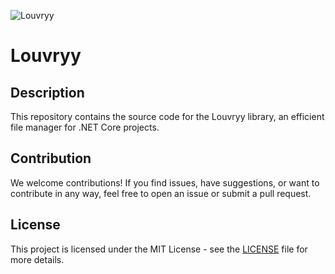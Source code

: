 ![Louvryy](https://i.imgur.com/6jYkFXF.png "Louvryy")

# Louvryy

## Description
This repository contains the source code for the Louvryy library, an efficient file manager for .NET Core projects.

## Contribution
We welcome contributions! If you find issues, have suggestions, or want to contribute in any way, feel free to open an issue or submit a pull request.

## License
This project is licensed under the MIT License - see the [LICENSE](LICENSE) file for more details.
